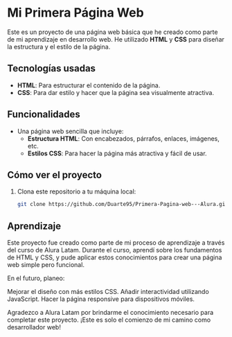 # Mi Primera Página Web

Este es un proyecto de una página web básica que he creado como parte de mi aprendizaje en desarrollo web. He utilizado **HTML** y **CSS** para diseñar la estructura y el estilo de la página.

## Tecnologías usadas

- **HTML**: Para estructurar el contenido de la página.
- **CSS**: Para dar estilo y hacer que la página sea visualmente atractiva.

## Funcionalidades

- Una página web sencilla que incluye:
  - **Estructura HTML**: Con encabezados, párrafos, enlaces, imágenes, etc.
  - **Estilos CSS**: Para hacer la página más atractiva y fácil de usar.

## Cómo ver el proyecto

1. Clona este repositorio a tu máquina local:
   ```bash
   git clone https://github.com/Duarte95/Primera-Pagina-web---Alura.git

## Aprendizaje

Este proyecto fue creado como parte de mi proceso de aprendizaje a través del curso de Alura Latam. Durante el curso, aprendí sobre los fundamentos de HTML y CSS, y pude aplicar estos conocimientos para crear una página web simple pero funcional.

En el futuro, planeo:

Mejorar el diseño con más estilos CSS.
Añadir interactividad utilizando JavaScript.
Hacer la página responsive para dispositivos móviles.

Agradezco a Alura Latam por brindarme el conocimiento necesario para completar este proyecto. ¡Este es solo el comienzo de mi camino como desarrollador web!
